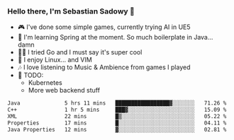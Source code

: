 ### Hello there, I'm Sebastian Sadowy 👋

 - 🎮 I've done some simple games, currently trying AI in UE5
 - 🍃 I'm learning Spring at the moment. So much boilerplate in Java... damn 
 - 🏃‍♀️ I tried Go and I must say it's super cool
 - 🐧 I enjoy Linux... and VIM
 - 🎶 I love listening to Music & Ambience from games I played
 - 🌱 TODO:
   * Kubernetes
   * More web backend stuff
<!--START_SECTION:waka-->

```txt
Java              5 hrs 11 mins   █████████████████▓░░░░░░░   71.26 %
C++               1 hr 5 mins     ███▓░░░░░░░░░░░░░░░░░░░░░   15.09 %
XML               22 mins         █▒░░░░░░░░░░░░░░░░░░░░░░░   05.22 %
Properties        17 mins         █░░░░░░░░░░░░░░░░░░░░░░░░   04.11 %
Java Properties   12 mins         ▓░░░░░░░░░░░░░░░░░░░░░░░░   02.81 %
```

<!--END_SECTION:waka-->
